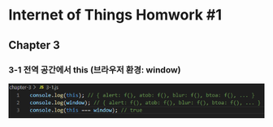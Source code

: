 # Internet of Things Homwork #1
## Chapter 3

### 3-1 전역 공간에서 this (브라우저 환경: window)
![3-1](./image/3-1.PNG)
